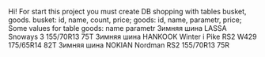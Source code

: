 Hi! 
For start this project you must create DB shopping with tables busket, goods.
busket: id, name, count, price;
goods: id, name, parametr, price;
Some values for table goods:
name                                           parametr
Зимняя шина LASSA Snoways 3                    155/70R13 75T
Зимняя шина HANKOOK Winter i Pike RS2 W429     175/65R14 82T
Зимняя шина NOKIAN Nordman RS2                 155/70R13 75R
